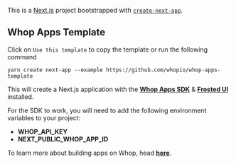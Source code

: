 This is a [Next.js](https://nextjs.org/) project bootstrapped with [`create-next-app`](https://github.com/vercel/next.js/tree/canary/packages/create-next-app).

## Whop Apps Template

Click on `Use this template` to copy the template or run the following command

`yarn create next-app --example https://github.com/whopio/whop-apps-template`

This will create a Next.js application with the [**Whop Apps SDK**](https://dev.whop.com/apps/sdks) & [**Frosted UI**](https://dev.whop.com/apps/frosted) installed.

For the SDK to work, you will need to add the following environment variables to your project:

- **WHOP_API_KEY**
- **NEXT_PUBLIC_WHOP_APP_ID**

To learn more about building apps on Whop, head [**here**](https://whop-staging.mintlify.app/apps/overview).
